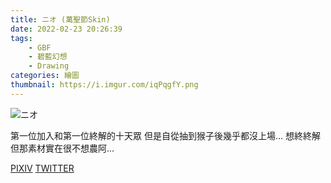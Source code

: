 ```yaml
---
title: ニオ (萬聖節Skin)
date: 2022-02-23 20:26:39
tags:
    - GBF
    - 碧藍幻想
    - Drawing
categories: 繪圖
thumbnail: https://i.imgur.com/iqPqgfY.png
---
```

![ニオ](https://i.imgur.com/iqPqgfY.png)

第一位加入和第一位終解的十天眾
但是自從抽到猴子後幾乎都沒上場...
想終終解但那素材實在很不想農阿...

[PIXIV](https://www.pixiv.net/artworks/94542635)
[TWITTER](https://twitter.com/cylin910021/status/1466770805048885249)